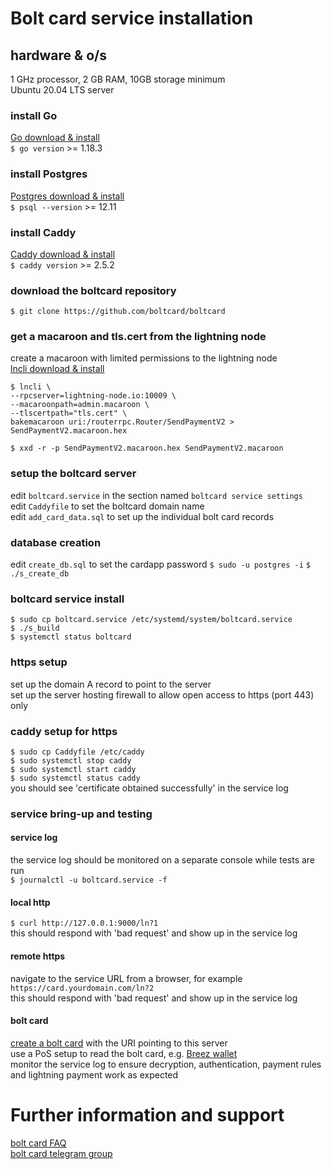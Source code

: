 # Bolt card service installation

## hardware & o/s

1 GHz processor, 2 GB RAM, 10GB storage minimum  
Ubuntu 20.04 LTS server

### install Go

[Go download & install](https://go.dev/doc/install)  
`$ go version` >= 1.18.3

### install Postgres

[Postgres download & install](https://www.postgresql.org/download/linux/ubuntu/)  
`$ psql --version` >= 12.11

### install Caddy

[Caddy download & install](https://caddyserver.com/docs/install)  
`$ caddy version` >= 2.5.2

### download the boltcard repository

`$ git clone https://github.com/boltcard/boltcard`

### get a macaroon and tls.cert from the lightning node

create a macaroon with limited permissions to the lightning node  
[lncli download & install](https://github.com/lightningnetwork/lnd/blob/master/docs/INSTALL.md)
```
$ lncli \                                                    
--rpcserver=lightning-node.io:10009 \
--macaroonpath=admin.macaroon \
--tlscertpath="tls.cert" \
bakemacaroon uri:/routerrpc.Router/SendPaymentV2 > SendPaymentV2.macaroon.hex

$ xxd -r -p SendPaymentV2.macaroon.hex SendPaymentV2.macaroon
```

### setup the boltcard server
edit `boltcard.service` in the section named `boltcard service settings`  
edit `Caddyfile` to set the boltcard domain name  
edit `add_card_data.sql` to set up the individual bolt card records

### database creation
edit `create_db.sql` to set the cardapp password
`$ sudo -u postgres -i`
`$ ./s_create_db`

### boltcard service install
`$ sudo cp boltcard.service /etc/systemd/system/boltcard.service`  
`$ ./s_build`  
`$ systemctl status boltcard`

### https setup
set up the domain A record to point to the server  
set up the server hosting firewall to allow open access to https (port 443) only  

### caddy setup for https
`$ sudo cp Caddyfile /etc/caddy`  
`$ sudo systemctl stop caddy`  
`$ sudo systemctl start caddy`  
`$ sudo systemctl status caddy`  
you should see 'certificate obtained successfully' in the service log

### service bring-up and testing
#### service log
the service log should be monitored on a separate console while tests are run  
`$ journalctl -u boltcard.service -f`
#### local http
`$ curl http://127.0.0.1:9000/ln?1`  
this should respond with 'bad request' and show up in the service log  
#### remote https
navigate to the service URL from a browser, for example `https://card.yourdomain.com/ln?2`  
this should respond with 'bad request' and show up in the service log  
#### bolt card
[create a bolt card](CARD.md) with the URI pointing to this server  
use a PoS setup to read the bolt card, e.g. [Breez wallet](https://breez.technology/)   
monitor the service log to ensure decryption, authentication, payment rules and lightning payment work as expected  

# Further information and support

[bolt card FAQ](FAQ.md)  
[bolt card telegram group](https://t.me/bolt_card)
